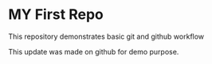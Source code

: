 # MY First Repo

This repository demonstrates basic git and github workflow

This update was made on github for demo purpose.
